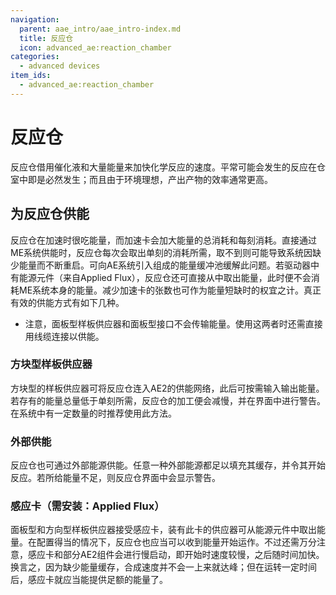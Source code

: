 ```yaml
---
navigation:
  parent: aae_intro/aae_intro-index.md
  title: 反应仓
  icon: advanced_ae:reaction_chamber
categories:
  - advanced devices
item_ids:
  - advanced_ae:reaction_chamber
---
```


# 反应仓

<BlockImage id="advanced_ae:reaction_chamber" scale="4"></BlockImage>

反应仓借用催化液和大量能量来加快化学反应的速度。平常可能会发生的反应在仓室中即是必然发生；而且由于环境理想，产出产物的效率通常更高。

## 为反应仓供能

反应仓在加速时很吃能量，而加速卡会加大能量的总消耗和每刻消耗。直接通过ME系统供能时，反应仓每次会取出单刻的消耗所需，取不到则可能导致系统因缺少能量而不断重启。可向AE系统引入<ItemLink id="ae2:dense_energy_cell" />组成的能量缓冲池缓解此问题。若驱动器中有能源元件（来自Applied Flux），反应仓还可直接从中取出能量，此时便不会消耗ME系统本身的能量。减少加速卡的张数也可作为能量短缺时的权宜之计。真正有效的供能方式有如下几种。
* 注意，面板型样板供应器和面板型接口不会传输能量。使用这两者时还需直接用线缆连接以供能。

### 方块型样板供应器

方块型的样板供应器可将反应仓连入AE2的供能网络，此后可按需输入输出能量。若存有的能量总量低于单刻所需，反应仓的加工便会减慢，并在界面中进行警告。在系统中有一定数量的<ItemLink id="ae2:dense_energy_cell" />时推荐使用此方法。

### 外部供能

反应仓也可通过外部能源供能。任意一种外部能源都足以填充其缓存，并令其开始反应。若所给能量不足，则反应仓界面中会显示警告。

### 感应卡（需安装：Applied Flux）

面板型和方向型样板供应器接受感应卡，装有此卡的供应器可从能源元件中取出能量。在配置得当的情况下，反应仓也应当可以收到能量开始运作。不过还需万分注意，感应卡和部分AE2组件会进行慢启动，即开始时速度较慢，之后随时间加快。换言之，因为缺少能量缓存，合成速度并不会一上来就达峰；但在运转一定时间后，感应卡就应当能提供足额的能量了。